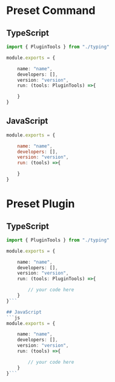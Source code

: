 # Preset Command

## TypeScript

```ts
import { PluginTools } from "./typing"

module.exports = {

    name: "name",
    developers: [],
    version: "version",
    run: (tools: PluginTools) =>{

    }
}
```

## JavaScript

```js
module.exports = {

    name: "name",
    developers: [],
    version: "version",
    run: (tools) =>{

    }
}
```


# Preset Plugin


## TypeScript

```ts
import { PluginTools } from "./typing"

module.exports = {

    name: "name",
    developers: [],
    version: "version",
    run: (tools: PluginTools) =>{

        // your code here
    }
}```

## JavaScript
```js
module.exports = {

    name: "name",
    developers: [],
    version: "version",
    run: (tools) =>{

        // your code here
    }
}```
